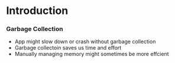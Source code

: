 # Introduction

### Garbage Collection
* App might slow down or crash without garbage collection
* Garbage collectoin saves us time and effort
* Manually managing memory might sometimes be more effcient
